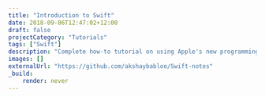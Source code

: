 ```yaml
---
title: "Introduction to Swift"
date: 2018-09-06T12:47:02+12:00
draft: false
projectCategory: "Tutorials"
tags: ["Swift"]
description: "Complete how-to tutorial on using Apple's new programming language - Swift."
images: []
externalUrl: "https://github.com/akshaybabloo/Swift-notes"
_build:
    render: never
---
```

